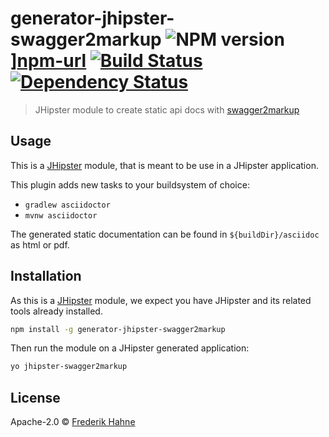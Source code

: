 # generator-jhipster-swagger2markup ![NPM version][npm-image]][npm-url] [![Build Status][travis-image]][travis-url] [![Dependency Status][daviddm-image]][daviddm-url]
> JHipster module to create static api docs with [swagger2markup](https://github.com/Swagger2Markup/swagger2markup)

## Usage

This is a [JHipster](http://jhipster.github.io/) module, that is meant to be use in a JHipster application.

This plugin adds new tasks to your buildsystem of choice:

* ``gradlew asciidoctor``
* ``mvnw asciidoctor``

The generated static documentation can be found in ``${buildDir}/asciidoc`` as html or pdf.

## Installation

As this is a [JHipster](http://jhipster.github.io/) module, we expect you have JHipster and its related tools already installed.

```bash
npm install -g generator-jhipster-swagger2markup
```

Then run the module on a JHipster generated application:

```bash
yo jhipster-swagger2markup
```

## License

Apache-2.0 © [Frederik Hahne](http://atomfrede.github.io/shiny-adventure/)

[npm-image]: https://badge.fury.io/js/generator-jhipster-swagger2markup.svg
[npm-url]: https://npmjs.org/package/generator-jhipster-swagger2markup
[travis-image]: https://travis-ci.org/atomfrede/generator-jhipster-swagger2markup.svg?branch=master
[travis-url]: https://travis-ci.org/atomfrede/generator-jhipster-swagger2markup
[daviddm-image]: https://david-dm.org/atomfrede/generator-jhipster-swagger2markup.svg?theme=shields.io
[daviddm-url]: https://david-dm.org/atomfrede/generator-jhipster-swagger2markup
[result-image]: https://github.com/atomfrede/generator-jhipster-swagger2markup/screen-api.png
